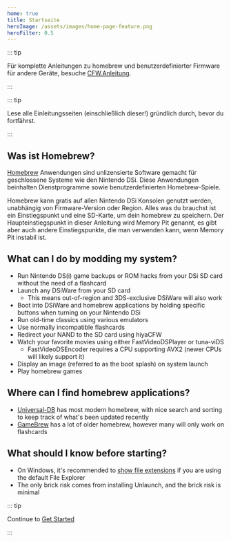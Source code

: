 ```yaml
---
home: true
title: Startseite
heroImage: /assets/images/home-page-feature.png
heroFilter: 0.5
---
```


::: tip

Für komplette Anleitungen zu homebrew und benutzerdefinierter Firmware für andere Geräte, besuche [CFW.Anleitung](https://cfw.guide/).

:::

::: tip

Lese alle Einleitungsseiten (einschließlich dieser!) gründlich durch, bevor du fortfährst.

:::

## Was ist Homebrew?

[Homebrew](https://en.wikipedia.org/wiki/Homebrew_(video_games)) Anwendungen sind unlizensierte Software gemacht für geschlossene Systeme wie den Nintendo DSi. Diese Anwendungen beinhalten Dienstprogramme sowie benutzerdefinierten Homebrew-Spiele.

Homebrew kann gratis auf allen Nintendo DSi Konsolen genutzt werden, unabhängig von Firmware-Version oder Region. Alles was du brauchst ist ein Einstiegspunkt und eine SD-Karte, um dein homebrew zu speichern. Der Haupteinstiegspunkt in dieser Anleitung wird Memory Pit genannt, es gibt aber auch andere Einstiegspunkte, die man verwenden kann, wenn Memory Pit instabil ist.

## What can I do by modding my system?

- Run Nintendo DS(i) game backups or ROM hacks from your DSi SD card without the need of a flashcard
- Launch any DSiWare from your SD card
    - This means out-of-region and 3DS-exclusive DSiWare will also work
- Boot into DSiWare and homebrew applications by holding specific buttons when turning on your Nintendo DSi
- Run old-time classics using various emulators
- Use normally incompatible flashcards
- Redirect your NAND to the SD card using hiyaCFW
- Watch your favorite movies using either FastVideoDSPlayer or tuna-viDS
    - FastVideoDSEncoder requires a CPU supporting AVX2 (newer CPUs will likely support it)
- Display an image (referred to as the boot splash) on system launch
- Play homebrew games

## Where can I find homebrew applications?

- [Universal-DB](https://db.universal-team.net/ds) has most modern homebrew, with nice search and sorting to keep track of what's been updated recently
- [GameBrew](https://www.gamebrew.org/wiki/List_of_all_DS_homebrew) has a lot of older homebrew, however many will only work on flashcards

## What should I know before starting?

- On Windows, it's recommended to [show file extensions](file-extensions-windows.html) if you are using the default File Explorer
- The only brick risk comes from installing Unlaunch, and the brick risk is minimal

::: tip

Continue to [Get Started](get-started.html)

:::
